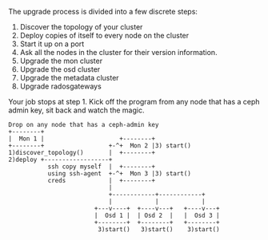 The upgrade process is divided into a few discrete steps:
1. Discover the topology of your cluster
2. Deploy copies of itself to every node on the cluster 
3. Start it up on a port
4. Ask all the nodes in the cluster for their version information.
5. Upgrade the mon cluster
6. Upgrade the osd cluster
7. Upgrade the metadata cluster
8. Upgrade radosgateways

Your job stops at step 1.  Kick off the program from any node that has a ceph admin key, sit
back and watch the magic.
```
Drop on any node that has a ceph-admin key
+--------+
|  Mon 1 |                     +--------+
+--------+                  +-^+  Mon 2 |3) start()
1)discover_topology()       |  +--------+
2)deploy +------------------+
           ssh copy myself  |  +--------+
           using ssh-agent  +-^+  Mon 3 |3) start()
           creds            |  +--------+
                            |
                            +------------+------------+
                            |            |            |
                        +---v----+  +----v---+   +----v---+
                        |  Osd 1 |  | Osd 2  |   |  Osd 3 |
                        +--------+  +--------+   +--------+
                         3)start()   3)start()    3)start()
```
